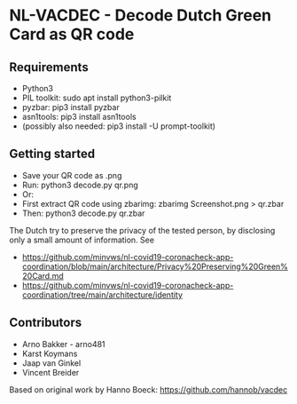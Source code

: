NL-VACDEC - Decode Dutch Green Card as QR code
==============================================

Requirements
------------
* Python3
* PIL toolkit: sudo apt install python3-pilkit
* pyzbar: pip3 install pyzbar
* asn1tools: pip3 install asn1tools 
* (possibly also needed: pip3 install -U prompt-toolkit)

Getting started
---------------
- Save your QR code as .png
- Run: python3 decode.py qr.png
- Or:
- First extract QR code using zbarimg: zbarimg Screenshot.png > qr.zbar
- Then: python3 decode.py qr.zbar

The Dutch try to preserve the privacy of the tested person, 
by disclosing only a small amount of information. See

* https://github.com/minvws/nl-covid19-coronacheck-app-coordination/blob/main/architecture/Privacy%20Preserving%20Green%20Card.md
* https://github.com/minvws/nl-covid19-coronacheck-app-coordination/tree/main/architecture/identity

Contributors
------------
- Arno Bakker  - arno481
- Karst Koymans 
- Jaap van Ginkel
- Vincent Breider

Based on original work by Hanno Boeck: https://github.com/hannob/vacdec
